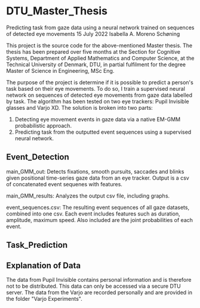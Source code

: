 # DTU_Master_Thesis
Predicting task from gaze data using a neural network trained on sequences of detected eye movements
15 July 2022
Isabella A. Moreno Schøning

This project is the source code for the above-mentioned Master thesis. The thesis has been prepared over five months at the Section for Cognitive Systems,
Department of Applied Mathematics and Computer Science, at the Technical University of Denmark, DTU, in partial fulfilment for the degree Master of Science in Engineering, MSc Eng.

The purpose of the project is determine if it is possible to predict a person's task based on their eye movements. To do so, I train a supervised neural network on sequences of detected eye movements from gaze data labelled by task. The algorithm has been tested on two eye trackers: Pupil Invisible glasses and Varjo XD. The solution is broken into two parts:

1. Detecting eye movement events in gaze data via a native EM-GMM probabilistic approach.
2. Predicting task from the outputted event sequences using a supervised neural network.

## Event_Detection
main_GMM_out: Detects fixations, smooth pursuits, saccades and blinks given positional time-series gaze data from an eye tracker. Output is a csv of concatenated event sequenes with features.

main_GMM_results: Analyzes the output csv file, including graphs.

event_sequences.csv: The resulting event sequences of all gaze datasets, combined into one csv. Each event includes features such as duration, amplitude, maximum speed. Also included are the joint probabilities of each event.

## Task_Prediction


## Explanation of Data
The data from Pupil Invisible contains personal information and is therefore not to be distributed. This data can only be accessed via a secure DTU server.
The data from the Varjo are recorded personally and are provided in the folder "Varjo Experiments".
